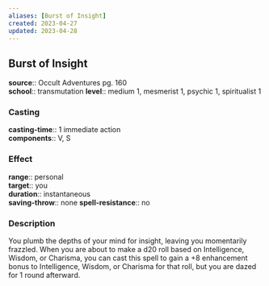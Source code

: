 ```yaml
---
aliases: [Burst of Insight]
created: 2023-04-27
updated: 2023-04-28
---
```


## Burst of Insight

**source**:: Occult Adventures pg. 160  
**school**:: transmutation
**level**:: medium 1, mesmerist 1, psychic 1, spiritualist 1

### Casting

**casting-time**:: 1 immediate action  
**components**:: V, S

### Effect

**range**:: personal  
**target**:: you  
**duration**:: instantaneous  
**saving-throw**:: none
**spell-resistance**:: no

### Description

You plumb the depths of your mind for insight, leaving you momentarily frazzled. When you are about to make a d20 roll based on Intelligence, Wisdom, or Charisma, you can cast this spell to gain a +8 enhancement bonus to Intelligence, Wisdom, or Charisma for that roll, but you are dazed for 1 round afterward.
